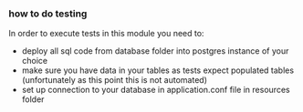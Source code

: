 ### how to do testing

In order to execute tests in this module you need to:
- deploy all sql code from database folder into postgres instance of your choice 
- make sure you have data in your tables as tests expect populated tables (unfortunately as this point this is not automated)
- set up connection to your database in application.conf file in resources folder